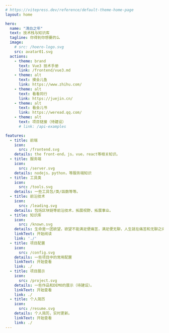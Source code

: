 ```yaml
---
# https://vitepress.dev/reference/default-theme-home-page
layout: home

hero:
  name: "清白之年"
  text: 技术栈与知识库
  tagline: 你得到你想要的么
  image:
    # src: /hoero-logo.svg
    src: avatar01.svg
  actions:
    - theme: brand
      text: Vue3 技术手册
      link: /frontend/vue3.md
    - theme: alt
      text: 摸会儿鱼
      link: https://www.zhihu.com/
    - theme: alt
      text: 看看同行
      link: https://juejin.cn/
    - theme: alt
      text: 看会儿书
      link: https://weread.qq.com/
    - theme: alt
      text: 项目链接（待建设）
      # link: /api-examples

features:
  - title: 前端
    icon:
      src: /frontend.svg
    details: the front-end，js，vue，react等相关知识。
  - title: 服务端
    icon:
      src: /server.svg
    details: nodejs，python，等服务端知识
  - title: 工具类
    icon:
      src: /tools.svg
    details: 一些工具包/类/函数等等。
  - title: 前沿技术
    icon:
      src: /leading.svg
    details: 包括区块链等前沿技术，拓展视野，拓展事业。
  - title: 知识库
    icon:
      src: /known.svg
    details: 生命是一团欲望，欲望不能满足便痛苦，满足便无聊，人生就在痛苦和无聊之间摇摆。
    linkText: 开始阅读
    link: './'
  - title: 项目配置
    icon:
      src: /config.svg
    details: 一些项目中的常用配置
    linkText: 开始查看
    link: ./
  - title: 项目展示 
    icon:
      src: /project.svg
    details: 一些作品和DEMO的展示（待建设）。
    linkText: 开始查看
    link: ./
  - title: 个人简历
    icon:
      src: /resume.svg
    details: 个人简历，实时更新。
    linkText: 开始查看
    link: ./
---
```


